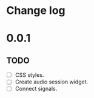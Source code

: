 # **Change log**

# 0.0.1
## TODO
- [ ] CSS styles.
- [ ] Create audio session widget.
- [ ] Connect signals.